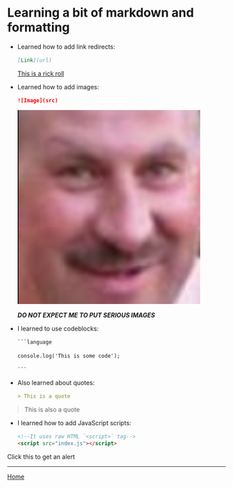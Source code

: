 # Learning a bit of markdown and formatting

- Learned how to add link redirects:

    ```markdown
    [Link](url)
    ```
    [This is a rick roll](https://www.youtube.com/watch?v=dQw4w9WgXcQ)

- Learned how to add images: 

    ```markdown
    ![Image](src)
    ```
    ![Image](Images/Dorel.png)
    
    ***DO NOT EXPECT ME TO PUT SERIOUS IMAGES***

- I learned to use codeblocks: 
    ````
    ```language

    console.log('This is some code');
    
    ```
    ````

- Also learned about quotes: 
    ```markdown
    > This is a quote
    ```
> This is also a quote



- I learned how to add JavaScript scripts:

    ```html
    <!--It uses raw HTML `<script>` tag-->
    <script src="index.js"></script>
    ``` 

<style>
.finger-pointer {
    cursor: pointer;
}
</style>

<p onclick="alertClick()" id="demo" class="finger-pointer">Click this to get an alert</p>

***

[Home](index.md)

[comment]: <> 'javascript script'
<script src="index.js"></script>